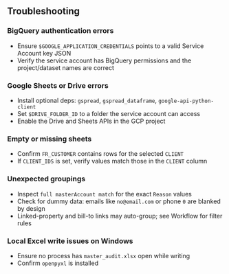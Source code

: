 ## Troubleshooting

### BigQuery authentication errors

- Ensure `$GOOGLE_APPLICATION_CREDENTIALS` points to a valid Service Account key JSON
- Verify the service account has BigQuery permissions and the project/dataset names are correct

### Google Sheets or Drive errors

- Install optional deps: `gspread`, `gspread_dataframe`, `google-api-python-client`
- Set `$DRIVE_FOLDER_ID` to a folder the service account can access
- Enable the Drive and Sheets APIs in the GCP project

### Empty or missing sheets

- Confirm `FR_CUSTOMER` contains rows for the selected `CLIENT`
- If `CLIENT_IDS` is set, verify values match those in the `CLIENT` column

### Unexpected groupings

- Inspect `full masterAccount match` for the exact `Reason` values
- Check for dummy data: emails like `no@email.com` or phone `0` are blanked by design
- Linked-property and bill-to links may auto-group; see Workflow for filter rules

### Local Excel write issues on Windows

- Ensure no process has `master_audit.xlsx` open while writing
- Confirm `openpyxl` is installed


